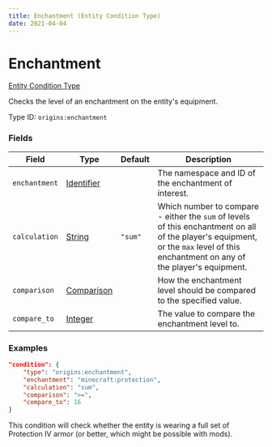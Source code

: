 ```yaml
---
title: Enchantment (Entity Condition Type)
date: 2021-04-04
---
```


# Enchantment

[Entity Condition Type](../entity_condition_types.md)

Checks the level of an enchantment on the entity's equipment.

Type ID: `origins:enchantment`


### Fields

Field  | Type | Default | Description
-------|------|---------|-------------
`enchantment` | [Identifier](../data_types/identifier.md) | | The namespace and ID of the enchantment of interest.
`calculation` | [String](../data_types/string.md) | `"sum"` | Which number to compare - either the `sum` of levels of this enchantment on all of the player's equipment, or the `max` level of this enchantment on any of the player's equipment.
`comparison` | [Comparison](../data_types/comparison.md) | | How the enchantment level should be compared to the specified value.
`compare_to` | [Integer](../data_types/integer.md) | | The value to compare the enchantment level to.


### Examples

```json
"condition": {
    "type": "origins:enchantment",
    "enchantment": "minecraft:protection",
    "calculation": "sum",
    "comparison": ">=",
    "compare_to": 16
}
```

This condition will check whether the entity is wearing a full set of Protection IV armor (or better, which might be possible with mods).
